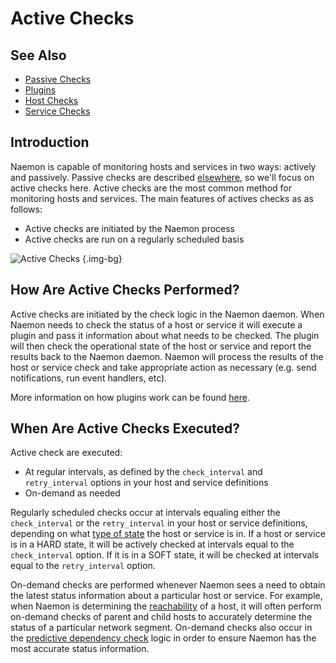 # Active Checks

## See Also
- [Passive Checks](passivechecks)
- [Plugins](plugins)
- [Host Checks](hostchecks)
- [Service Checks](servicechecks)

## Introduction

Naemon is capable of monitoring hosts and services in two ways: actively and passively.  Passive checks are described [elsewhere](passivechecks), so we'll focus on active checks here.  Active checks are the most common method for monitoring hosts and services.  The main features of actives checks as as follows:

- Active checks are initiated by the Naemon process
- Active checks are run on a regularly scheduled basis

![Active Checks](/images/usersguide/svg/activechecks.svg) {.img-bg}


## How Are Active Checks Performed?

Active checks are initiated by the check logic in the Naemon daemon.  When Naemon needs to check the status of a host or service it will execute a plugin and pass it information about what needs to be checked.  The plugin will then check the operational state of the host or service and report the results back to the Naemon daemon.  Naemon will process the results of the host or service check and take appropriate action as necessary (e.g. send notifications, run event handlers, etc).

More information on how plugins work can be found [here](plugins).

## When Are Active Checks Executed?

Active check are executed:

- At regular intervals, as defined by the `check_interval` and `retry_interval` options in your host and service definitions
- On-demand as needed

Regularly scheduled checks occur at intervals equaling either the `check_interval` or the `retry_interval` in your host or service definitions, depending on what [type of state](statetypes) the host or service is in.   If a host or service is in a HARD state, it will be actively checked at intervals equal to the `check_interval` option.  If it is in a SOFT state, it will be checked at intervals equal to the `retry_interval` option.

On-demand checks are performed whenever Naemon sees a need to obtain the latest status information about a particular host or service.  For example, when Naemon is determining the [reachability](networkreachability) of a host, it will often perform on-demand checks of parent and child hosts to accurately determine the status of a particular network segment.  On-demand checks also occur in the [predictive dependency check](dependencychecks) logic in order to ensure Naemon has the most accurate status information.
